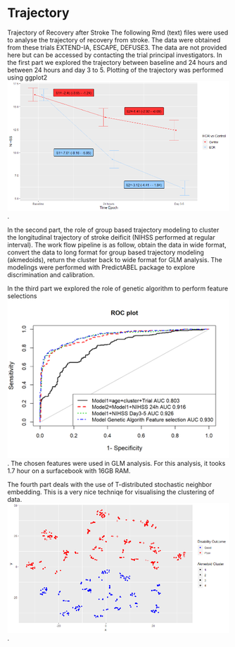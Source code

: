 # Trajectory
Trajectory of Recovery after Stroke
The following Rmd (text) files were used to analyse the trajectory of recovery from stroke. The data were obtained from these trials EXTEND-IA, ESCAPE, DEFUSE3. The data are not provided here but can be accessed by contacting the trial principal investigators. In the first part we explored the trajectory between baseline and 24 hours and between 24 hours and day 3 to 5. Plotting of the trajectory was performed using ggplot2 [![here](betaregression.png)](./beta.Rmd). 

In the second part, the role of group based trajectory modeling to cluster the longitudinal trajectory of stroke deificit (NIHSS performed at regular interval). The work flow pipeline is as follow, obtain the data in wide format, convert the data to long format for group based trajectory modeling (akmedoids), return the cluster back to wide format for GLM analysis. The modelings were performed with PredictABEL package to explore discrimination and calibration. 

In the third part we explored the role of genetic algorithm to perform feature selections [![here](./predictabel-1.png)](./AUC.Rmd). The chosen features were used in GLM analysis. For this analysis, it tooks 1.7 hour on a surfacebook with 16GB RAM.     

The fourth part deals with the use of T-distributed stochastic neighbor embedding. This is a very nice techniqe for visualising the clustering of data.[![here](./TSNE.png)](./TSNE.Rmd). 
